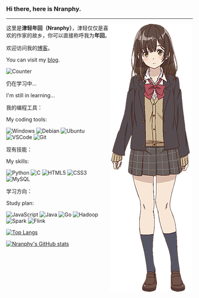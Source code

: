 ### Hi there, here is Nranphy.

* * *

<a href="https://github.com/Nranphy">
    <img src="./imgs/荻原沙優.png" align="right" style="max-width: 50%;height: auto;">
</a>

这里是**津轻年回（Nranphy）**，津轻仅仅是喜欢的作家的故乡，你可以直接称呼我为**年回**。

欢迎访问我的[博客](https://blog.nranp.com)。

You can visit my [blog](https://blog.nranp.com).

<img src="https://count.getloli.com/get/@Nranphy?theme=rule34" alt="Counter" style="max-width: 50%;height: auto;">

仍在学习中...

I'm still in learning...

我的编程工具：

My coding tools:


![Windows](https://img.shields.io/badge/-Windows-0078D6?style=flat-square&logo=Windows&logoColor=fff) ![Debian](https://img.shields.io/badge/-Debian-A81D33?style=flat-square&logo=Debian&logoColor=fff) ![Ubuntu](https://img.shields.io/badge/-Ubuntu-E95420?style=flat-square&logo=Ubuntu&logoColor=fff) ![VSCode](https://img.shields.io/badge/-VSCode-007ACC?style=flat-square&logo=visualstudiocode&logoColor=fff) ![Git](https://img.shields.io/badge/-Git-F05032?style=flat-square&logo=git&logoColor=fff)

现有技能：

My skills:

![Python](https://img.shields.io/badge/-Python-3776AB?style=flat-square&logo=Python&logoColor=fff) ![C](https://img.shields.io/badge/-C-A8B9CC?style=flat-square&logo=C&logoColor=fff) ![HTML5](https://img.shields.io/badge/-HTML5-E34F26?style=flat-square&logo=HTML5&logoColor=fff) ![CSS3](https://img.shields.io/badge/-CSS3-1572B6?style=flat-square&logo=CSS3&logoColor=fff) ![MySQL](https://img.shields.io/badge/-MySQL-4479A1?style=flat-square&logo=MySQL&logoColor=fff) 

学习方向：

Study plan:

![JavaScript](https://img.shields.io/badge/-JavaScript-F7DF1E?style=flat-square&logo=JavaScript&logoColor=fff) ![Java](https://img.shields.io/badge/-Java-orange?style=flat-square&logo=Java&logoColor=fff) ![Go](https://img.shields.io/badge/-Go-00ADD8?style=flat-square&logo=Go&logoColor=fff)
![Hadoop](https://img.shields.io/badge/-Hadoop-66CCFF?style=flat-square&logo=ApacheHadoop&logoColor=fff) ![Spark](https://img.shields.io/badge/-Spark-E25A1C?style=flat-square&logo=ApacheSpark&logoColor=fff) ![Flink](https://img.shields.io/badge/-Flink-E6526F?style=flat-square&logo=ApacheFlink&logoColor=fff)

[![Top Langs](https://github-readme-stats.vercel.app/api/top-langs/?username=Nranphy&theme=tokyonight)](https://github.com/Nranphy)

[![Nranphy's GitHub stats](https://github-readme-stats.vercel.app/api?username=Nranphy&show_icons=true&theme=tokyonight)](https://github.com/Nranphy)
